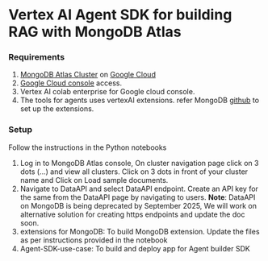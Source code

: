# Vertex AI Agent SDK for building RAG with MongoDB Atlas

### Requirements

1. [MongoDB Atlas Cluster](https://www.mongodb.com/docs/guides/atlas/cluster/) on [Google Cloud](https://www.mongodb.com/docs/atlas/reference/google-gcp/)
2. [Google Cloud console](https://console.cloud.google.com/welcome/new) access.
3. Vertex AI colab enterprise for Google cloud console.
4. The tools for agents uses vertexAI extensions. refer MongoDB [github](https://github.com/mongodb-partners/MongoDB-VertexAI-extensions) to set up the extensions. 


### Setup
Follow the instructions in the Python notebooks
 1. Log in to MongoDB Atlas console, On cluster navigation page click on 3 dots (...) and view all clusters. Click on 3 dots in front of your cluster name and Click on Load sample documents.
 2. Navigate to DataAPI and select DataAPI endpoint. Create an API key for the same from the DataAPI page by navigating to users.
    **Note**: DataAPI on MongoDB is being deprecated by September 2025, We will work on alternative solution for creating https endpoints and update the doc soon.
 4. extensions for MongoDB: To build MongoDB extension. Update the files as per instructions provided in the notebook
 5. Agent-SDK-use-case: To build and deploy app for Agent builder SDK


